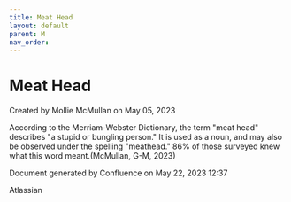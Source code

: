 ```yaml
---
title: Meat Head
layout: default
parent: M
nav_order:
---
```


# Meat Head

Created by  Mollie McMullan on May 05, 2023

According to the Merriam-Webster Dictionary, the term &quot;meat head&quot; describes &quot;a stupid or bungling person.&quot; It is used as a noun, and may also be observed under the spelling &quot;meathead.&quot; 86% of those surveyed knew what this word meant.(McMullan, G-M, 2023)

Document generated by Confluence on May 22, 2023 12:37

Atlassian
